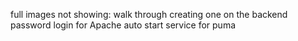 full images not showing: walk through creating one on the backend
password login for Apache
auto start service for puma
